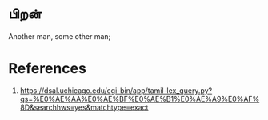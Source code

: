 # பிறன்
Another man, some other man;

# References
1. https://dsal.uchicago.edu/cgi-bin/app/tamil-lex_query.py?qs=%E0%AE%AA%E0%AE%BF%E0%AE%B1%E0%AE%A9%E0%AF%8D&searchhws=yes&matchtype=exact
